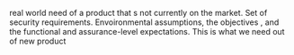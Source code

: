 real world need of a product that s not currently on the market. Set of security requirements. Envoironmental assumptions, the objectives , and the functional and assurance-level expectations.
This is what we need out of  new product